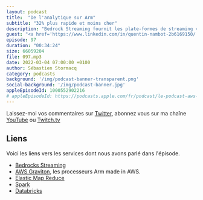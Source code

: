 ```yaml
---
layout: podcast
title:  "De l'analytique sur Arm"
subtitle: "32% plus rapide et moins cher"
description: "Bedrock Streaming fournit les plate-formes de streaming video pour 6 Play, Salto, RTLPlay en Belgique et d'autres.  Leur plateforme d'analyse des données est basée sur des clusters EMR et Databricks dans le cloud AWS.  Dans cet épisode, découvrez comment ils ont migrés certains de leurs clusters sur une architecture Arm Graviton 2 et comment ils ont profité jusqu'à 32% d'amélioration de performance pour un coût moindre."
guest: "<a href='https://www.linkedin.com/in/quentin-nambot-2b6169150/'>Quentin Nambot</a>, Data Engineer, Bedrock Streaming"
episode: 97
duration: "00:34:24"
size: 66059204
file: 097.mp3
date: 2022-03-04 07:00:00 +0100   
author: Sébastien Stormacq
category: podcasts
background: '/img/podcast-banner-transparent.png'
social-background: '/img/podcast-banner.jpg'
appleEpisodeId: 1000552902216
# appleEpisodeId: https://podcasts.apple.com/fr/podcast/le-podcast-aws-en-français/id1452118442
---
```


Laissez-moi vos commentaires sur [Twitter](https://twitter.com/sebsto), abonnez vous sur ma chaîne [YouTube](https://www.youtube.com/sebsto) ou [Twitch.tv](https://www.twitch.tv/sebAWS)

## Liens

Voici les liens vers les services dont nous avons parlé dans l'épisode.

- [Bedrocks Streaming](https://www.bedrockstreaming.com/) 
- [AWS Graviton](https://aws.amazon.com/ec2/graviton/), les processeurs Arm made in AWS.
- [Elastic Map Reduce](https://aws.amazon.com/emr/)
- [Spark](https://aws.amazon.com/big-data/what-is-spark/)
- [Databricks](https://databricks.com/)

